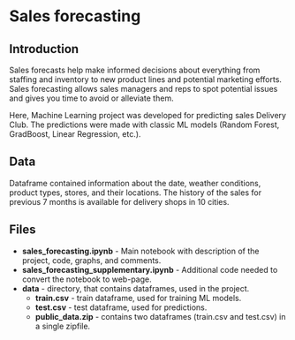 # Sales forecasting

## Introduction
Sales forecasts help make informed decisions about everything from staffing and inventory to new product lines and potential marketing efforts. Sales forecasting allows sales managers and reps to spot potential issues and gives you time to avoid or alleviate them.

Here, Machine Learning project was developed for predicting sales Delivery Club. The predictions were made with classic ML models (Random Forest, GradBoost, Linear Regression, etc.).

## Data
Dataframe contained information about the date, weather conditions, product types, stores, and their locations. The history of the sales for previous 7 months is available for delivery shops in 10 cities.  

## Files
- **sales_forecasting.ipynb** - Main notebook with description of the project, code, graphs, and comments.
- **sales_forecasting_supplementary.ipynb** - Additional code needed to convert the notebook to web-page.
- **data** - directory, that contains dataframes, used in the project.
    -  **train.csv** - train dataframe, used for training ML models.
    -  **test.csv** - test dataframe, used for predictions.
    -  **public_data.zip** - contains two dataframes (train.csv and test.csv) in a single zipfile.

